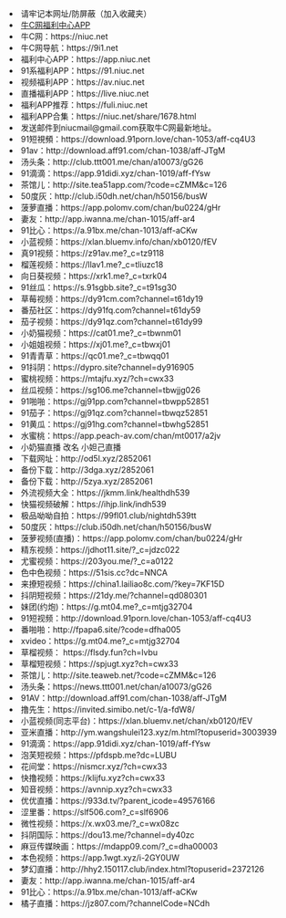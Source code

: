 <li>请牢记本网址/防屏蔽（加入收藏夹）</li>
<li><a href="https://cdn.jsdelivr.net/gh/niucnet/zonghe@latest/3.0.apk" target="_blank">牛C网福利中心APP</a></li>
<li>牛C网：https://niuc.net</li>
<li>牛C网导航：https://9i1.net</li>
<li>福利中心APP：https://app.niuc.net</li>
<li>91系福利APP：https://91.niuc.net</li>
<li>视频福利APP：https://av.niuc.net</li>
<li>直播福利APP：https://live.niuc.net</li>
<li>福利APP推荐：https://fuli.niuc.net</li>
<li>福利APP合集：https://niuc.net/share/1678.html</li>
<li>发送邮件到niucmail@gmail.com获取牛C网最新地址。</li>
<li>91短視頻：https://download.91porn.love/chan-1053/aff-cq4U3</li>
<li>91av：http://download.aff91.com/chan-1038/aff-JTgM</li>
<li>汤头条：http://club.ttt001.me/chan/a10073/gG26</li>
<li>91滴滴：https://app.91didi.xyz/chan-1019/aff-fYsw</li>
<li>茶馆儿：http://site.tea51app.com/?code=cZMM&c=126</li>
<li>50度灰：http://club.i50dh.net/chan/h50156/busW</li>
<li>菠萝直播：https://app.polomv.com/chan/bu0224/gHr</li>
<li>妻友：http://app.iwanna.me/chan-1015/aff-ar4</li>
<li>91比心：https://a.91bx.me/chan-1013/aff-aCKw</li>
<li>小蓝视频：https://xlan.bluemv.info/chan/xb0120/fEV</li>
<li>真91视频：https://z91av.me?_c=tz9118</li>
<li>榴莲视频：https://llav1.me?_c=tliuzc18</li>
<li>向日葵视频：https://xrk1.me?_c=txrk04</li>
<li>91丝瓜：https://s.91sgbb.site?_c=t91sg30</li>
<li>草莓视频：https://dy91cm.com?channel=t61dy19</li>
<li>番茄社区：https://dy91fq.com?channel=t61dy59</li>
<li>茄子视频：https://dy91qz.com?channel=t61dy99</li>
<li>小奶猫视频：https://cat01.me?_c=tbwnm01</li>
<li>小姐姐视频：https://xj01.me?_c=tbwxj01</li>
<li>91青青草：https://qc01.me?_c=tbwqq01</li>
<li>91抖阴：https://dypro.site?channel=dy916905</li>
<li>蜜桃视频：https://mtajfu.xyz/?ch=cwx33</li>
<li>丝瓜视频：https://sg106.me?channel=tbwjjg026</li>
<li>91啪啪：https://gj91pp.com?channel=tbwpp52851</li>
<li>91茄子：https://gj91qz.com?channel=tbwqz52851</li>
<li>91黄瓜：https://gj91hg.com?channel=tbwhg52851</li>
<li>水蜜桃：https://app.peach-av.com/chan/mt0017/a2jv</li>
<li>小奶猫直播 改名 小妲己直播</li>
<li>下载网址：http://od5l.xyz/2852061</li>
<li>备份下载：http://3dga.xyz/2852061</li>
<li>备份下载：http://5zya.xyz/2852061</li>
<li>外流视频大全：https://jkmm.link/healthdh539</li>
<li>快猫视频破解：https://ihjp.link/indh539</li>
<li>极品呦呦自拍：https://99fl01.club/nightdh539tt</li>
<li>50度灰：https://club.i50dh.net/chan/h50156/busW</li>
<li>菠萝视频(直播)：https://app.polomv.com/chan/bu0224/gHr</li>
<li>精东视频：https://jdhot11.site/?_c=jdzc022</li>
<li>尤蜜视频：https://203you.me/?_c=a0122</li>
<li>色中色视频：https://51sis.cc?dc=NNCA</li>
<li>来撩短视频：https://china1.lailiao8c.com/?key=7KF15D</li>
<li>抖阴短视频：https://21dy.me/?channel=qd080301</li>
<li>妹团(约炮)：https://g.mt04.me?_c=mtjg32704</li>
<li>91短视频：http://download.91porn.love/chan-1053/aff-cq4U3</li>
<li>番啪啪：http://fpapa6.site/?code=dfha005</li>
<li>xvideo：https://g.mt04.me?_c=mtjg32704</li>
<li>草榴视频： https://flsdy.fun?ch=lvbu</li>
<li>草榴短视频：https://spjugt.xyz?ch=cwx33</li>
<li>茶馆儿：http://site.teaweb.net/?code=cZMM&c=126</li>
<li>汤头条：https://news.ttt001.net/chan/a10073/gG26</li>
<li>91AV：http://download.aff91.com/chan-1038/aff-JTgM</li>
<li>撸先生：https://invited.simibo.net/c-1/a-fdW8/</li>
<li>小蓝视频(同志平台)：https://xlan.bluemv.net/chan/xb0120/fEV</li>
<li>亚米直播：http://ym.wangshulei123.xyz/m.html?topuserid=3003939</li>
<li>91滴滴：https://app.91didi.xyz/chan-1019/aff-fYsw</li>
<li>泡芙短视频：https://pfdspb.me?dc=LUBU</li>
<li>花间堂：https://nismcr.xyz/?ch=cwx33</li>
<li>快撸视频：https://klijfu.xyz?ch=cwx33</li>
<li>知音视频：https://avnnip.xyz?ch=cwx33</li>
<li>优优直播：https://933d.tv/?parent_icode=49576166</li>
<li>涩里番：https://slf506.com?_c=slf6906</li>
<li>微性视频：https://x.wx03.me/?_c=wx08zc</li>
<li>抖阴国际：https://dou13.me/?channel=dy40zc</li>
<li>麻豆传媒映画：https://mdapp09.com/?_c=dha00003</li>
<li>本色视频：https://app.1wgt.xyz/i-2GY0UW</li>
<li>梦幻直播：http://hhy2.150117.club/index.html?topuserid=2372126</li>
<li>妻友：http://app.iwanna.me/chan-1015/aff-ar4</li>
<li>91比心：https://a.91bx.me/chan-1013/aff-aCKw</li>
<li>橘子直播：https://jz807.com/?channelCode=NCdh</li>
